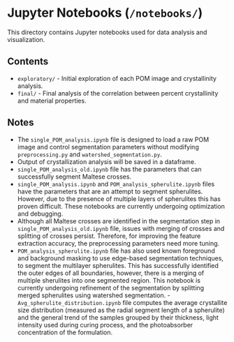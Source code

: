 # Jupyter Notebooks (`/notebooks/`)

This directory contains Jupyter notebooks used for data analysis and visualization.

## Contents
- `exploratory/` - Initial exploration of each POM image and crystallinity analysis.
- `final/` - Final analysis of the correlation between percent crystallinity and material properties.

## Notes
- The `single_POM_analysis.ipynb` file is designed to load a raw POM image and control segmentation parameters without modifying `preprocessing.py` and `watershed_segmentation.py`.
- Output of crystallization analysis will be saved in a dataframe.
- `single_POM_analysis_old.ipynb` file has the parameters that can successfully segment Maltese crosses. 
- `single_POM_analysis.ipynb` and `POM_analysis_spherulite.ipynb` files have the parameters that are an attempt to segment spherulites. However, due to the presence of multiple layers of spherulites this has proven difficult. These notebooks are currently undergoing optimization and debugging.
- Although all Maltese crosses are identified in the segmentation step in `single_POM_analysis_old.ipynb` file, issues with merging of crosses and splitting of crosses persist. Therefore, for improving the feature extraction accuracy, the preprocessing parameters need more tuning.
- `POM_analysis_spherulite.ipynb` file has also used known foreground and background masking to use edge-based segmentation techniques, to segment the multilayer spherulites. This has successfully identified the outer edges of all boundaries, however, there is a merging of multiple sherulites into one segmented region. This notebook is currently undergoing refinement of the segmentation by splitting merged spherulites using watershed segmentation.
-`Avg_spherulite_distribution.ipynb` file computes the average crystallite size distribution (measured as the radial segment length of a spherulite) and the general trend of the samples grouped by their thickness, light intensity used during curing process, and the photoabsorber concentration of the formulation.